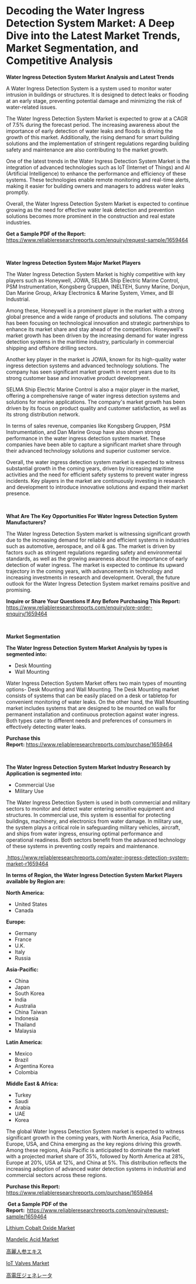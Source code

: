 <p><h1>Decoding the Water Ingress Detection System Market: A Deep Dive into the Latest Market Trends, Market Segmentation, and Competitive Analysis</h1></p><p><strong>Water Ingress Detection System Market Analysis and Latest Trends</strong></p>
<p><p>A Water Ingress Detection System is a system used to monitor water intrusion in buildings or structures. It is designed to detect leaks or flooding at an early stage, preventing potential damage and minimizing the risk of water-related issues.</p><p>The Water Ingress Detection System Market is expected to grow at a CAGR of 7.5% during the forecast period. The increasing awareness about the importance of early detection of water leaks and floods is driving the growth of this market. Additionally, the rising demand for smart building solutions and the implementation of stringent regulations regarding building safety and maintenance are also contributing to the market growth.</p><p>One of the latest trends in the Water Ingress Detection System Market is the integration of advanced technologies such as IoT (Internet of Things) and AI (Artificial Intelligence) to enhance the performance and efficiency of these systems. These technologies enable remote monitoring and real-time alerts, making it easier for building owners and managers to address water leaks promptly.</p><p>Overall, the Water Ingress Detection System Market is expected to continue growing as the need for effective water leak detection and prevention solutions becomes more prominent in the construction and real estate industries.</p></p>
<p><strong>Get a Sample PDF of the Report:&nbsp;</strong> <a href="https://www.reliableresearchreports.com/enquiry/request-sample/1659464">https://www.reliableresearchreports.com/enquiry/request-sample/1659464</a></p>
<p>&nbsp;</p>
<p><strong>Water Ingress Detection System Major Market Players</strong></p>
<p><p>The Water Ingress Detection System Market is highly competitive with key players such as Honeywell, JOWA, SELMA Ship Electric Marine Control, PSM Instrumentation, Kongsberg Gruppen, INELTEH, Sunny Marine, Donjun, Dan Marine Group, Arkay Electronics & Marine System, Vimex, and BI Industrial.</p><p>Among these, Honeywell is a prominent player in the market with a strong global presence and a wide range of products and solutions. The company has been focusing on technological innovation and strategic partnerships to enhance its market share and stay ahead of the competition. Honeywell's market growth has been driven by the increasing demand for water ingress detection systems in the maritime industry, particularly in commercial shipping and offshore drilling sectors.</p><p>Another key player in the market is JOWA, known for its high-quality water ingress detection systems and advanced technology solutions. The company has seen significant market growth in recent years due to its strong customer base and innovative product development.</p><p>SELMA Ship Electric Marine Control is also a major player in the market, offering a comprehensive range of water ingress detection systems and solutions for marine applications. The company's market growth has been driven by its focus on product quality and customer satisfaction, as well as its strong distribution network.</p><p>In terms of sales revenue, companies like Kongsberg Gruppen, PSM Instrumentation, and Dan Marine Group have also shown strong performance in the water ingress detection system market. These companies have been able to capture a significant market share through their advanced technology solutions and superior customer service.</p><p>Overall, the water ingress detection system market is expected to witness substantial growth in the coming years, driven by increasing maritime activities and the need for efficient safety systems to prevent water ingress incidents. Key players in the market are continuously investing in research and development to introduce innovative solutions and expand their market presence.</p></p>
<p>&nbsp;</p>
<p><strong>What Are The Key Opportunities For Water Ingress Detection System Manufacturers?</strong></p>
<p><p>The Water Ingress Detection System market is witnessing significant growth due to the increasing demand for reliable and efficient systems in industries such as automotive, aerospace, and oil & gas. The market is driven by factors such as stringent regulations regarding safety and environmental standards, as well as the growing awareness about the importance of early detection of water ingress. The market is expected to continue its upward trajectory in the coming years, with advancements in technology and increasing investments in research and development. Overall, the future outlook for the Water Ingress Detection System market remains positive and promising.</p></p>
<p><strong>Inquire or Share Your Questions If Any Before Purchasing This Report:</strong> <a href="https://www.reliableresearchreports.com/enquiry/pre-order-enquiry/1659464">https://www.reliableresearchreports.com/enquiry/pre-order-enquiry/1659464</a></p>
<p>&nbsp;</p>
<p><strong>Market Segmentation</strong></p>
<p><strong>The Water Ingress Detection System Market Analysis by types is segmented into:</strong></p>
<p><ul><li>Desk Mounting</li><li>Wall Mounting</li></ul></p>
<p><p>Water Ingress Detection System Market offers two main types of mounting options- Desk Mounting and Wall Mounting. The Desk Mounting market consists of systems that can be easily placed on a desk or tabletop for convenient monitoring of water leaks. On the other hand, the Wall Mounting market includes systems that are designed to be mounted on walls for permanent installation and continuous protection against water ingress. Both types cater to different needs and preferences of consumers in effectively detecting water leaks.</p></p>
<p><strong>Purchase this Report:&nbsp;</strong><a href="https://www.reliableresearchreports.com/purchase/1659464">https://www.reliableresearchreports.com/purchase/1659464</a></p>
<p>&nbsp;</p>
<p><strong>The Water Ingress Detection System Market Industry Research by Application is segmented into:</strong></p>
<p><ul><li>Commercial Use</li><li>Military Use</li></ul></p>
<p><p>The Water Ingress Detection System is used in both commercial and military sectors to monitor and detect water entering sensitive equipment and structures. In commercial use, this system is essential for protecting buildings, machinery, and electronics from water damage. In military use, the system plays a critical role in safeguarding military vehicles, aircraft, and ships from water ingress, ensuring optimal performance and operational readiness. Both sectors benefit from the advanced technology of these systems in preventing costly repairs and maintenance.</p></p>
<p><a href="https://www.reliableresearchreports.com/water-ingress-detection-system-market-r1659464">&nbsp;https://www.reliableresearchreports.com/water-ingress-detection-system-market-r1659464</a></p>
<p><strong>In terms of Region, the Water Ingress Detection System Market Players available by Region are:</strong></p>
<p>
    <p> <strong> North America: </strong>
        <ul>
            <li>United States</li>
            <li>Canada</li>
        </ul>
        </p> 
    <p> <strong> Europe: </strong>
        <ul>
            <li>Germany</li>
            <li>France</li>
            <li>U.K.</li>
            <li>Italy</li>
            <li>Russia</li>
        </ul>
        </p> 
    <p> <strong> Asia-Pacific: </strong>
        <ul>
            <li>China</li>
            <li>Japan</li>
            <li>South Korea</li>
            <li>India</li>
            <li>Australia</li>
            <li>China Taiwan</li>
            <li>Indonesia</li>
            <li>Thailand</li>
            <li>Malaysia</li>
        </ul>
        </p> 
    <p> <strong> Latin America: </strong>
        <ul>
            <li>Mexico</li>
            <li>Brazil</li>
            <li>Argentina Korea</li>
            <li>Colombia</li>
        </ul>
        </p> 
    <p> <strong> Middle East & Africa: </strong>
        <ul>
            <li>Turkey</li>
            <li>Saudi</li>
            <li>Arabia</li>
            <li>UAE</li>
            <li>Korea</li>
        </ul>
    </p>
    </p>
<p><p>The global Water Ingress Detection System market is expected to witness significant growth in the coming years, with North America, Asia Pacific, Europe, USA, and China emerging as the key regions driving this growth. Among these regions, Asia Pacific is anticipated to dominate the market with a projected market share of 35%, followed by North America at 28%, Europe at 20%, USA at 12%, and China at 5%. This distribution reflects the increasing adoption of advanced water detection systems in industrial and commercial sectors across these regions.</p></p>
<p><strong>Purchase this Report: </strong><a href="https://www.reliableresearchreports.com/purchase/1659464">https://www.reliableresearchreports.com/purchase/1659464</a></p>
<p>&nbsp;<strong>Get a Sample PDF of the Report:&nbsp;&nbsp;</strong><a href="https://www.reliableresearchreports.com/enquiry/request-sample/1659464">https://www.reliableresearchreports.com/enquiry/request-sample/1659464</a></p>
<p><strong></strong></p>
<p><p><a href="https://issuu.com/reportprime-2/docs/lithium-cobalt-oxide-market-size-2030.pptx">Lithium Cobalt Oxide Market</a></p><p><a href="https://issuu.com/reportprime-2/docs/mandelic-acid-market-size-2030.pptx">Mandelic Acid Market</a></p><p><a href="https://medium.com/@fabianhoncescu2022/%E3%82%B8%E3%83%B3%E3%82%BB%E3%83%B3%E3%82%A8%E3%82%AD%E3%82%B9%E5%B8%82%E5%A0%B4-2031%E5%B9%B4%E3%81%BE%E3%81%A7%E3%81%AE%E3%83%88%E3%83%AC%E3%83%B3%E3%83%89-%E4%BA%88%E6%B8%AC-%E7%AB%B6%E4%BA%89%E5%88%86%E6%9E%90-4188fe28a888">高麗人参エキス</a></p><p><a href="https://github.com/kosella/Market-Research-Report-List-2/blob/main/iot-valves-market.md">IoT Valves Market</a></p><p><a href="https://medium.com/@hugofirst21/%E9%AB%98%E9%9B%BB%E5%9C%A7%E7%99%BA%E9%9B%BB%E6%A9%9F%E5%B8%82%E5%A0%B4%E3%81%AE%E5%88%86%E6%9E%90%E3%81%8A%E3%82%88%E3%81%B32024%E5%B9%B4%E3%81%8B%E3%82%892031%E5%B9%B4%E3%81%BE%E3%81%A7%E3%81%AE%E6%9C%9F%E9%96%93%E3%81%AE%E3%82%B5%E3%82%A4%E3%82%BA%E4%BA%88%E6%B8%AC-86d1c6c9dcf1">高電圧ジェネレータ</a></p></p>